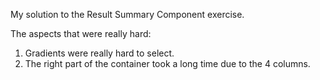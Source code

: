 
My solution to the Result Summary Component exercise.

The aspects that were really hard:
1. Gradients were really hard to select.
2. The right part of the container took a long time due to the 4 columns.